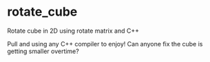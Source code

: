 # rotate_cube
Rotate cube in 2D using rotate matrix and C++

Pull and using any C++ compiler to enjoy!
Can anyone fix the cube is getting smaller overtime?
